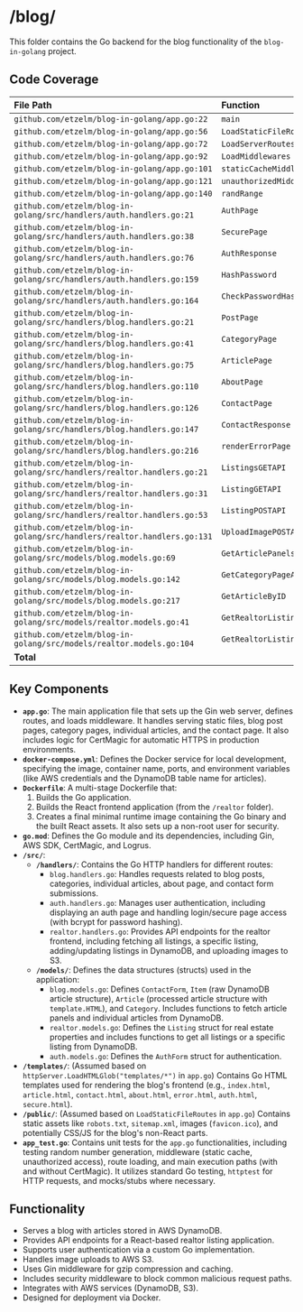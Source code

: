 # /blog/

This folder contains the Go backend for the blog functionality of the `blog-in-golang` project.

## Code Coverage

| File Path                                                 | Function                     | Coverage |
| :-------------------------------------------------------- | :--------------------------- | :------- |
| `github.com/etzelm/blog-in-golang/app.go:22`              | `main`                       | `85.0%`  |
| `github.com/etzelm/blog-in-golang/app.go:56`              | `LoadStaticFileRoutes`       | `100.0%` |
| `github.com/etzelm/blog-in-golang/app.go:72`              | `LoadServerRoutes`           | `100.0%` |
| `github.com/etzelm/blog-in-golang/app.go:92`              | `LoadMiddlewares`            | `100.0%` |
| `github.com/etzelm/blog-in-golang/app.go:101`             | `staticCacheMiddleware`      | `100.0%` |
| `github.com/etzelm/blog-in-golang/app.go:121`             | `unauthorizedMiddleware`     | `100.0%` |
| `github.com/etzelm/blog-in-golang/app.go:140`             | `randRange`                  | `100.0%` |
| `github.com/etzelm/blog-in-golang/src/handlers/auth.handlers.go:21` | `AuthPage`                   | `100.0%` |
| `github.com/etzelm/blog-in-golang/src/handlers/auth.handlers.go:38` | `SecurePage`                 | `100.0%` |
| `github.com/etzelm/blog-in-golang/src/handlers/auth.handlers.go:76` | `AuthResponse`               | `73.1%`  |
| `github.com/etzelm/blog-in-golang/src/handlers/auth.handlers.go:159`| `HashPassword`               | `100.0%` |
| `github.com/etzelm/blog-in-golang/src/handlers/auth.handlers.go:164`| `CheckPasswordHash`          | `100.0%` |
| `github.com/etzelm/blog-in-golang/src/handlers/blog.handlers.go:21` | `PostPage`                   | `100.0%` |
| `github.com/etzelm/blog-in-golang/src/handlers/blog.handlers.go:41` | `CategoryPage`               | `75.0%`  |
| `github.com/etzelm/blog-in-golang/src/handlers/blog.handlers.go:75` | `ArticlePage`                | `0.0%`   |
| `github.com/etzelm/blog-in-golang/src/handlers/blog.handlers.go:110`| `AboutPage`                  | `0.0%`   |
| `github.com/etzelm/blog-in-golang/src/handlers/blog.handlers.go:126`| `ContactPage`                | `0.0%`   |
| `github.com/etzelm/blog-in-golang/src/handlers/blog.handlers.go:147`| `ContactResponse`            | `24.2%`  |
| `github.com/etzelm/blog-in-golang/src/handlers/blog.handlers.go:216`| `renderErrorPage`            | `100.0%` |
| `github.com/etzelm/blog-in-golang/src/handlers/realtor.handlers.go:21`| `ListingsGETAPI`           | `0.0%`   |
| `github.com/etzelm/blog-in-golang/src/handlers/realtor.handlers.go:31`| `ListingGETAPI`            | `0.0%`   |
| `github.com/etzelm/blog-in-golang/src/handlers/realtor.handlers.go:53`| `ListingPOSTAPI`           | `80.0%`  |
| `github.com/etzelm/blog-in-golang/src/handlers/realtor.handlers.go:131`| `UploadImagePOSTAPI`       | `88.9%`  |
| `github.com/etzelm/blog-in-golang/src/models/blog.models.go:69`     | `GetArticlePanels`           | `40.5%`  |
| `github.com/etzelm/blog-in-golang/src/models/blog.models.go:142`    | `GetCategoryPageArticlePanels` | `42.1%`  |
| `github.com/etzelm/blog-in-golang/src/models/blog.models.go:217`    | `GetArticleByID`             | `34.4%`  |
| `github.com/etzelm/blog-in-golang/src/models/realtor.models.go:41`  | `GetRealtorListings`         | `60.0%`  |
| `github.com/etzelm/blog-in-golang/src/models/realtor.models.go:104` | `GetRealtorListing`          | `60.0%`  |
| **Total** |                              | **`59.6%`** |

## Key Components

* **`app.go`**: The main application file that sets up the Gin web server, defines routes, and loads middleware. It handles serving static files, blog post pages, category pages, individual articles, and the contact page. It also includes logic for CertMagic for automatic HTTPS in production environments.
* **`docker-compose.yml`**: Defines the Docker service for local development, specifying the image, container name, ports, and environment variables (like AWS credentials and the DynamoDB table name for articles).
* **`Dockerfile`**: A multi-stage Dockerfile that:
    1. Builds the Go application.
    2. Builds the React frontend application (from the `/realtor` folder).
    3. Creates a final minimal runtime image containing the Go binary and the built React assets. It also sets up a non-root user for security.
* **`go.mod`**: Defines the Go module and its dependencies, including Gin, AWS SDK, CertMagic, and Logrus.
* **`/src/`**:
  * **`/handlers/`**: Contains the Go HTTP handlers for different routes:
    * `blog.handlers.go`: Handles requests related to blog posts, categories, individual articles, about page, and contact form submissions.
    * `auth.handlers.go`: Manages user authentication, including displaying an auth page and handling login/secure page access (with bcrypt for password hashing).
    * `realtor.handlers.go`: Provides API endpoints for the realtor frontend, including fetching all listings, a specific listing, adding/updating listings in DynamoDB, and uploading images to S3.
  * **`/models/`**: Defines the data structures (structs) used in the application:
    * `blog.models.go`: Defines `ContactForm`, `Item` (raw DynamoDB article structure), `Article` (processed article structure with `template.HTML`), and `Category`. Includes functions to fetch article panels and individual articles from DynamoDB.
    * `realtor.models.go`: Defines the `Listing` struct for real estate properties and includes functions to get all listings or a specific listing from DynamoDB.
    * `auth.models.go`: Defines the `AuthForm` struct for authentication.
* **`/templates/`**: (Assumed based on `httpServer.LoadHTMLGlob("templates/*")` in `app.go`) Contains Go HTML templates used for rendering the blog's frontend (e.g., `index.html`, `article.html`, `contact.html`, `about.html`, `error.html`, `auth.html`, `secure.html`).
* **`/public/`**: (Assumed based on `LoadStaticFileRoutes` in `app.go`) Contains static assets like `robots.txt`, `sitemap.xml`, images (`favicon.ico`), and potentially CSS/JS for the blog's non-React parts.
* **`app_test.go`**: Contains unit tests for the `app.go` functionalities, including testing random number generation, middleware (static cache, unauthorized access), route loading, and main execution paths (with and without CertMagic). It utilizes standard Go testing, `httptest` for HTTP requests, and mocks/stubs where necessary.

## Functionality

* Serves a blog with articles stored in AWS DynamoDB.
* Provides API endpoints for a React-based realtor listing application.
* Supports user authentication via a custom Go implementation.
* Handles image uploads to AWS S3.
* Uses Gin middleware for gzip compression and caching.
* Includes security middleware to block common malicious request paths.
* Integrates with AWS services (DynamoDB, S3).
* Designed for deployment via Docker.
